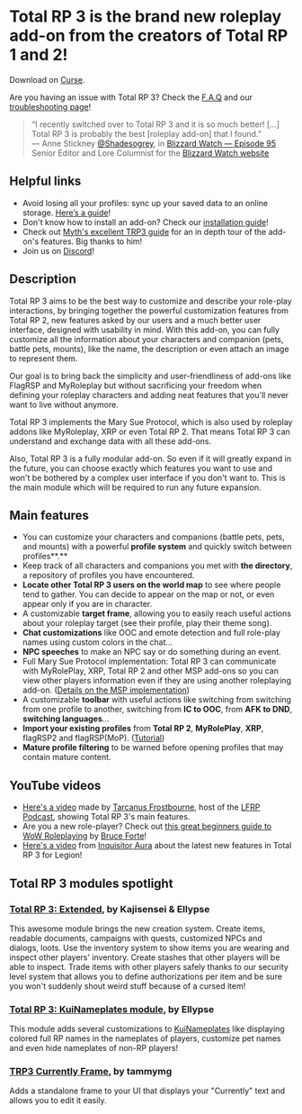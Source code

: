 # Total RP 3 is the brand new roleplay add-on from the creators of Total RP 1 and 2!

Download on [Curse].

Are you having an issue with Total RP 3? Check the [F.A.Q] and our [troubleshooting page]!  

> “I recently switched over to Total RP 3 and it is so much better! […] Total RP 3 is probably the best [roleplay add-on] that I found.”  
> — Anne Stickney [@Shadesogrey](https://twitter.com/Shadesogrey), in [Blizzard Watch — Episode 95](http://bit.ly/2gtTgYf)  
> Senior Editor and Lore Columnist for the [Blizzard Watch website](http://blizzardwatch.com)

</div>

## Helpful links

- Avoid losing all your profiles: sync up your saved data to an online storage. [Here’s a guide][installation guide]!
- Don't know how to install an add-on? Check our [installation guide]!
- Check out [Myth's excellent TRP3 guide][myth's guide] for an in depth tour of the add-on's features. Big thanks to him!
- Join us on [Discord]!

## Description 

Total RP 3 aims to be the best way to customize and describe your role-play interactions, by bringing together the powerful customization features from Total RP 2, new features asked by our users and a much better user interface, designed with usability in mind. With this add-on, you can fully customize all the information about your characters and companion (pets, battle pets, mounts), like the name, the description or even attach an image to represent them.

Our goal is to bring back the simplicity and user-friendliness of add-ons like FlagRSP and MyRoleplay but without sacrificing your freedom when defining your roleplay characters and adding neat features that you'll never want to live without anymore.

Total RP 3 implements the Mary Sue Protocol, which is also used by roleplay addons like MyRoleplay, XRP or even Total RP 2\. That means Total RP 3 can understand and exchange data with all these add-ons.

Also, Total RP 3 is a fully modular add-on. So even if it will greatly expand in the future, you can choose exactly which features you want to use and won't be bothered by a complex user interface if you don't want to. This is the main module which will be required to run any future expansion.

## Main features

- You can customize your characters and companions (battle pets, pets, and mounts) with a powerful **profile system** and quickly switch between profiles**.**
- Keep track of all characters and companions you met with **the directory**, a repository of profiles you have encountered.
- **Locate other Total RP 3 users on the world map** to see where people tend to gather. You can decide to appear on the map or not, or even appear only if you are in character.
- A customizable **target frame**, allowing you to easily reach useful actions about your roleplay target (see their profile, play their theme song).
- **Chat customizations** like OOC and emote detection and full role-play names using custom colors in the chat…
- **NPC speeches** to make an NPC say or do something during an event.
- Full Mary Sue Protocol implementation: Total RP 3 can communicate with MyRolePlay, XRP, Total RP 2 and other MSP add-ons so you can view other players information even if they are using another roleplaying add-on. ([Details on the MSP implementation][MSP])
- A customizable **toolbar** with useful actions like switching from switching from one profile to another, switching from **IC to OOC**, from **AFK to DND**, **switching languages**…
- **Import your existing profiles** from **Total RP 2**, **MyRolePlay**, **XRP**, flagRSP2 and flagRSP(MoP). ([Tutorial][import])
- **Mature profile filtering** to be warned before opening profiles that may contain mature content.

## YouTube videos

- [Here's a video](https://www.youtube.com/watch?v=HYdl4wS8Bd4) made by [Tarcanus Frostbourne](https://www.youtube.com/channel/UCgvXBavFxphWlmiSD_sM6-A), host of the [LFRP Podcast](http://lookingforroleplay.com/), showing Total RP 3's main features.
- Are you a new role-player? Check out [this great beginners guide to WoW Roleplaying](https://www.youtube.com/watch?v=iI9K8ZvVWLk) by [Bruce Forte](https://www.youtube.com/channel/UCZFoMGwB0ozmn7c82LmhsPA)!
- [Here's a video](https://www.youtube.com/watch?v=GCP6IhzWKto) from [Inquisitor Aura](https://www.youtube.com/channel/UCpv4Lnf770BnKp-yAj23e4g) about the latest new features in Total RP 3 for Legion!

## Total RP 3 modules spotlight

### [Total RP 3: Extended](https://mods.curse.com/addons/wow/total-rp-3-extended), by Kajisensei & Ellypse

This awesome module brings the new creation system. Create items, readable documents, campaigns with quests, customized NPCs and dialogs, loots. Use the inventory system to show items you are wearing and inspect other players' inventory. Create stashes that other players will be able to inspect. Trade items with other players safely thanks to our security level system that allows you to define authorizations per item and be sure you won't suddenly shout weird stuff because of a cursed item!

### [Total RP 3: KuiNameplates module](https://mods.curse.com/addons/wow/total-rp-3-kuinameplates-module), by Ellypse

This module adds several customizations to [KuiNameplates](https://mods.curse.com/addons/wow/kuinameplates) like displaying colored full RP names in the nameplates of players, customize pet names and even hide nameplates of non-RP players!

### [TRP3 Currently Frame](https://mods.curse.com/addons/wow/trp3-currently-frame), by tammymg

Adds a standalone frame to your UI that displays your "Currently" text and allows you to edit it easily.

[Curse]: http://curse.totalrp3.info
[Discord]: http://discord.totalrp3.info
[myth's guide]: http://tinyurl.com/myths-trp3-guide

[F.A.Q]: https://wow.curseforge.com/projects/total-rp-3/pages/help/faq
[troubleshooting page]: https://wow.curseforge.com/projects/total-rp-3/pages/help/troubleshooting

[installation guide]: http://totalrp3.info/wiki/how_to/install_and_update
[import]: http://totalrp3.info/wiki/how_to/import
[MSP]: http://totalrp3.info/wiki/technical_design/mary_sue_protocol
